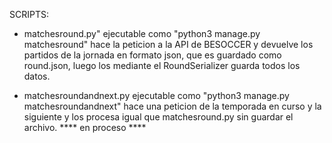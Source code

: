 SCRIPTS:

- matchesround.py" ejecutable como "python3 manage.py matchesround" hace la peticion a la API de BESOCCER 
  y devuelve los partidos de la jornada en formato json, que es guardado como round.json, luego los mediante el RoundSerializer guarda todos los datos.

- matchesroundandnext.py ejecutable como "python3 manage.py matchesroundandnext" hace una peticion de la temporada en curso y la 
  siguiente y los procesa igual que matchesround.py sin guardar el archivo. ****   en proceso   ****

